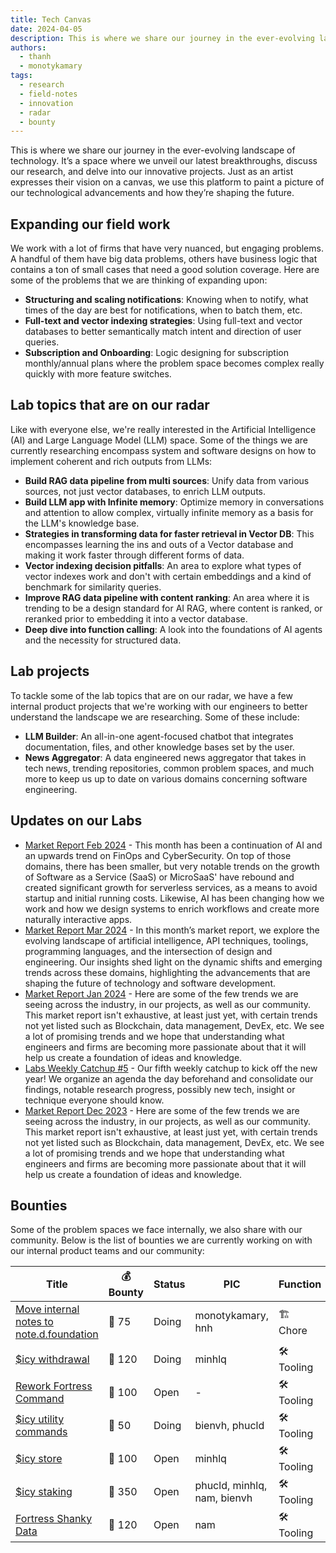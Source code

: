 ```yaml
---
title: Tech Canvas
date: 2024-04-05
description: This is where we share our journey in the ever-evolving landscape of technology. It’s a space where we unveil our latest breakthroughs, discuss our research, and delve into our innovative projects. Just as an artist expresses their vision on a canvas, we use this platform to paint a picture of our technological advancements and how they’re shaping the future.
authors:
  - thanh
  - monotykamary
tags:
  - research
  - field-notes
  - innovation
  - radar
  - bounty
---
```


This is where we share our journey in the ever-evolving landscape of technology. It’s a space where we unveil our latest breakthroughs, discuss our research, and delve into our innovative projects. Just as an artist expresses their vision on a canvas, we use this platform to paint a picture of our technological advancements and how they’re shaping the future.

## Expanding our field work

We work with a lot of firms that have very nuanced, but engaging problems. A handful of them have big data problems, others have business logic that contains a ton of small cases that need a good solution coverage. Here are some of the problems that we are thinking of expanding upon:

- **Structuring and scaling notifications**: Knowing when to notify, what times of the day are best for notifications, when to batch them, etc.
- **Full-text and vector indexing strategies**: Using full-text and vector databases to better semantically match intent and direction of user queries.
- **Subscription and Onboarding**: Logic designing for subscription monthly/annual plans where the problem space becomes complex really quickly with more feature switches.


## Lab topics that are on our radar

Like with everyone else, we're really interested in the Artificial Intelligence (AI) and Large Language Model (LLM) space. Some of the things we are currently researching encompass system and software designs on how to implement coherent and rich outputs from LLMs:

- **Build RAG data pipeline from multi sources**: Unify data from various sources, not just vector databases, to enrich LLM outputs.
- **Build LLM app with Infinite memory**: Optimize memory in conversations and attention to allow complex, virtually infinite memory as a basis for the LLM's knowledge base.
- **Strategies in transforming data for faster retrieval in Vector DB**: This encompasses learning the ins and outs of a Vector database and making it work faster through different forms of data.
- **Vector indexing decision pitfalls**: An area to explore what types of vector indexes work and don't with certain embeddings and a kind of benchmark for similarity queries.
- **Improve RAG data pipeline with content ranking**: An area where it is trending to be a design standard for AI RAG, where content is ranked, or reranked prior to embedding it into a vector database.
- **Deep dive into function calling**: A look into the foundations of AI agents and the necessity for structured data.

## Lab projects

To tackle some of the lab topics that are on our radar, we have a few internal product projects that we're working with our engineers to better understand the landscape we are researching. Some of these include:

- **LLM Builder**: An all-in-one agent-focused chatbot that integrates documentation, files, and other knowledge bases set by the user.
- **News Aggregator**: A data engineered news aggregator that takes in tech news, trending repositories, common problem spaces, and much more to keep us up to date on various domains concerning software engineering.

## Updates on our Labs

- [Market Report Feb 2024](playground/_labs/Market%20Report%20Feb%202024.md) - This month has been a continuation of AI and an upwards trend on FinOps and CyberSecurity. On top of those domains, there has been smaller, but very notable trends on the growth of Software as a Service (SaaS) or MicroSaaS' have rebound and created significant growth for serverless services, as a means to avoid startup and initial running costs. Likewise, AI has been changing how we work and how we design systems to enrich workflows and create more naturally interactive apps.
- [Market Report Mar 2024](playground/_labs/market-report-mar-2024.md) - In this month’s market report, we explore the evolving landscape of artificial intelligence, API techniques, toolings, programming languages, and the intersection of design and engineering. Our insights shed light on the dynamic shifts and emerging trends across these domains, highlighting the advancements that are shaping the future of technology and software development.
- [Market Report Jan 2024](playground/_labs/Market%20Report%20Jan%202024.md) - Here are some of the few trends we are seeing across the industry, in our projects, as well as our community. This market report isn't exhaustive, at least just yet, with certain trends not yet listed such as Blockchain, data management, DevEx, etc. We see a lot of promising trends and we hope that understanding what engineers and firms are becoming more passionate about that it will help us create a foundation of ideas and knowledge.
- [Labs Weekly Catchup #5](playground/_labs/events/Labs%20Weekly%20Catchup%205.md) - Our fifth weekly catchup to kick off the new year! We organize an agenda the day beforehand and consolidate our findings, notable research progress, possibly new tech, insight or technique everyone should know.
- [Market Report Dec 2023](playground/_labs/Market%20Report%20Dec%202023.md) - Here are some of the few trends we are seeing across the industry, in our projects, as well as our community. This market report isn't exhaustive, at least just yet, with certain trends not yet listed such as Blockchain, data management, DevEx, etc. We see a lot of promising trends and we hope that understanding what engineers and firms are becoming more passionate about that it will help us create a foundation of ideas and knowledge.

## Bounties

Some of the problem spaces we face internally, we also share with our community. Below is the list of bounties we are currently working on with our internal product teams and our community:

| Title                                                                                       | 💰 Bounty | Status | PIC                         | Function    |
| ------------------------------------------------------------------------------------------- | --------- | ------ | --------------------------- | ----------- |
| [Move internal notes to note.d.foundation](app://obsidian.md/careers/earn/obsidian-fork.md) | 🧊 75     | Doing  | monotykamary, hnh           | 🏗️ Chore   |
| [$icy withdrawal](app://obsidian.md/careers/earn/withdrawl-icy.md)                          | 🧊 120    | Doing  | minhlq                      | 🛠️ Tooling |
| [Rework Fortress Command](app://obsidian.md/careers/earn/rework-fortress-command.md)        | 🧊 100    | Open   | -                           | 🛠️ Tooling |
| [$icy utility commands](app://obsidian.md/careers/earn/icy-utility-command.md)              | 🧊 50     | Doing  | bienvh, phucld              | 🛠️ Tooling |
| [$icy store](app://obsidian.md/careers/earn/icy-store.md)                                   | 🧊 100    | Open   | minhlq                      | 🛠️ Tooling |
| [$icy staking](app://obsidian.md/careers/earn/icy-staking.md)                               | 🧊 350    | Open   | phucld, minhlq, nam, bienvh | 🛠️ Tooling |
| [Fortress Shanky Data](app://obsidian.md/careers/earn/fortress-shanky-data.md)              | 🧊 120    | Open   | nam                         | 🛠️ Tooling |